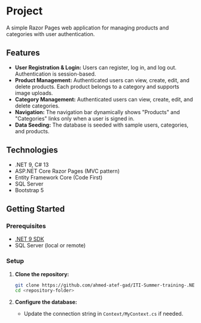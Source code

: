 # Project

A simple Razor Pages web application for managing products and categories with user authentication.

## Features

- **User Registration & Login:** Users can register, log in, and log out. Authentication is session-based.
- **Product Management:** Authenticated users can view, create, edit, and delete products. Each product belongs to a category and supports image uploads.
- **Category Management:** Authenticated users can view, create, edit, and delete categories.
- **Navigation:** The navigation bar dynamically shows "Products" and "Categories" links only when a user is signed in.
- **Data Seeding:** The database is seeded with sample users, categories, and products.

## Technologies

- .NET 9, C# 13
- ASP.NET Core Razor Pages (MVC pattern)
- Entity Framework Core (Code First)
- SQL Server
- Bootstrap 5

## Getting Started

### Prerequisites

- [.NET 9 SDK](https://dotnet.microsoft.com/download)
- SQL Server (local or remote)

### Setup

1. **Clone the repository:**
   ```bash
   git clone https://github.com/ahmed-atef-gad/ITI-Summer-training-.NET-Project.git
   cd <repository-folder>
   ```

2. **Configure the database:**
   - Update the connection string in `Context/MyContext.cs` if needed.

